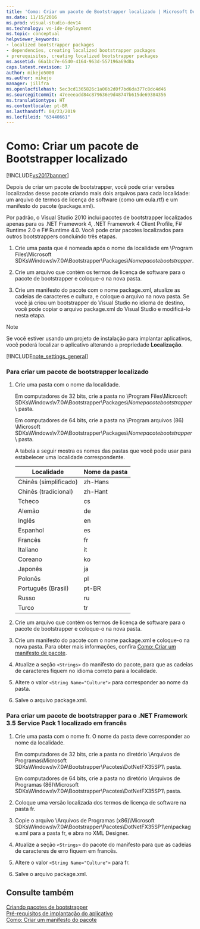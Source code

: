 ```yaml
---
title: 'Como: Criar um pacote de Bootstrapper localizado | Microsoft Docs'
ms.date: 11/15/2016
ms.prod: visual-studio-dev14
ms.technology: vs-ide-deployment
ms.topic: conceptual
helpviewer_keywords:
- localized bootstrapper packages
- dependencies, creating localized bootstrapper packages
- prerequisites, creating localized bootstrapper packages
ms.assetid: 66a1bc7e-6540-4164-963d-557196a69d8a
caps.latest.revision: 17
author: mikejo5000
ms.author: mikejo
manager: jillfra
ms.openlocfilehash: 5ec3cd1365826c1a06b2d0f7bd6da377c8dc4d46
ms.sourcegitcommit: 47eeeeadd84c879636e9d48747b615de69384356
ms.translationtype: HT
ms.contentlocale: pt-BR
ms.lasthandoff: 04/23/2019
ms.locfileid: "63440661"
---
```

# <a name="how-to-create-a-localized-bootstrapper-package"></a>Como: Criar um pacote de Bootstrapper localizado
[!INCLUDE[vs2017banner](../includes/vs2017banner.md)]

Depois de criar um pacote de bootstrapper, você pode criar versões localizadas desse pacote criando mais dois arquivos para cada localidade: um arquivo de termos de licença de software (como um eula.rtf) e um manifesto do pacote (package.xml).  
  
 Por padrão, o Visual Studio 2010 inclui pacotes de bootstrapper localizados apenas para os .NET Framework 4, .NET Framework 4 Client Profile, F# Runtime 2.0 e F# Runtime 4.0. Você pode criar pacotes localizados para outros bootstrappers concluindo três etapas.  
  
1. Crie uma pasta que é nomeada após o nome da localidade em \Program Files\Microsoft SDKs\Windows\v7.0A\Bootstrapper\Packages\\*Nomepacotebootstrapper*.  
  
2. Crie um arquivo que contém os termos de licença de software para o pacote de bootstrapper e coloque-o na nova pasta.  
  
3. Crie um manifesto do pacote com o nome package.xml, atualize as cadeias de caracteres e cultura, e coloque o arquivo na nova pasta. Se você já criou um bootstrapper do Visual Studio no idioma de destino, você pode copiar o arquivo package.xml do Visual Studio e modificá-lo nesta etapa.  
  
> [!NOTE]
> Se você estiver usando um projeto de instalação para implantar aplicativos, você poderá localizar o aplicativo alterando a propriedade **Localização**.  
  
 [!INCLUDE[note_settings_general](../includes/note-settings-general-md.md)]  
  
### <a name="to-create-a-localized-bootstrapper-package"></a>Para criar um pacote de bootstrapper localizado  
  
1. Crie uma pasta com o nome da localidade.  
  
     Em computadores de 32 bits, crie a pasta no \Program Files\Microsoft SDKs\Windows\v7.0A\Bootstrapper\Packages\\*Nomepacotebootstrapper*\ pasta.  
  
     Em computadores de 64 bits, crie a pasta na \Program arquivos (86) \Microsoft SDKs\Windows\v7.0A\Bootstrapper\Packages\\*Nomepacotebootstrapper*\ pasta.  
  
     A tabela a seguir mostra os nomes das pastas que você pode usar para estabelecer uma localidade correspondente.  
  
    |Localidade|Nome da pasta|  
    |------------|-----------------|  
    |Chinês (simplificado)|zh-Hans|  
    |Chinês (tradicional)|zh-Hant|  
    |Tcheco|cs|  
    |Alemão|de|  
    |Inglês|en|  
    |Espanhol|es|  
    |Francês|fr|  
    |Italiano|it|  
    |Coreano|ko|  
    |Japonês|ja|  
    |Polonês|pl|  
    |Português (Brasil)|pt-BR|  
    |Russo|ru|  
    |Turco|tr|  
  
2. Crie um arquivo que contém os termos de licença de software para o pacote de bootstrapper e coloque-o na nova pasta.  
  
3. Crie um manifesto do pacote com o nome package.xml e coloque-o na nova pasta. Para obter mais informações, confira [Como: Criar um manifesto de pacote](../deployment/how-to-create-a-package-manifest.md).  
  
4. Atualize a seção `<Strings>` do manifesto do pacote, para que as cadeias de caracteres fiquem no idioma correto para a localidade.  
  
5. Altere o valor `<String Name="Culture">` para corresponder ao nome da pasta.  
  
6. Salve o arquivo package.xml.  
  
### <a name="to-create-a-bootstrapper-package-for-net-framework-35-service-pack-1-localized-in-french"></a>Para criar um pacote de bootstrapper para o .NET Framework 3.5 Service Pack 1 localizado em francês  
  
1. Crie uma pasta com o nome fr. O nome da pasta deve corresponder ao nome da localidade.  
  
     Em computadores de 32 bits, crie a pasta no diretório \Arquivos de Programas\Microsoft SDKs\Windows\v7.0A\Bootstrapper\Pacotes\DotNetFX35SP1\ pasta.  
  
     Em computadores de 64 bits, crie a pasta no diretório \Arquivos de Programas (86)\Microsoft SDKs\Windows\v7.0A\Bootstrapper\Pacotes\DotNetFX35SP1\ pasta.  
  
2. Coloque uma versão localizada dos termos de licença de software na pasta fr.  
  
3. Copie o arquivo \Arquivos de Programas (x86)\Microsoft SDKs\Windows\v7.0A\Bootstrapper\Pacotes\DotNetFX35SP1\en\package.xml para a pasta fr, e abra no XML Designer.  
  
4. Atualize a seção `<Strings>` do pacote do manifesto para que as cadeias de caracteres de erro fiquem em francês.  
  
5. Altere o valor `<String Name="Culture">` para fr.  
  
6. Salve o arquivo package.xml.  
  
## <a name="see-also"></a>Consulte também  
 [Criando pacotes de bootstrapper](../deployment/creating-bootstrapper-packages.md)   
 [Pré-requisitos de implantação do aplicativo](../deployment/application-deployment-prerequisites.md)   
 [Como: Criar um manifesto do pacote](../deployment/how-to-create-a-package-manifest.md)
